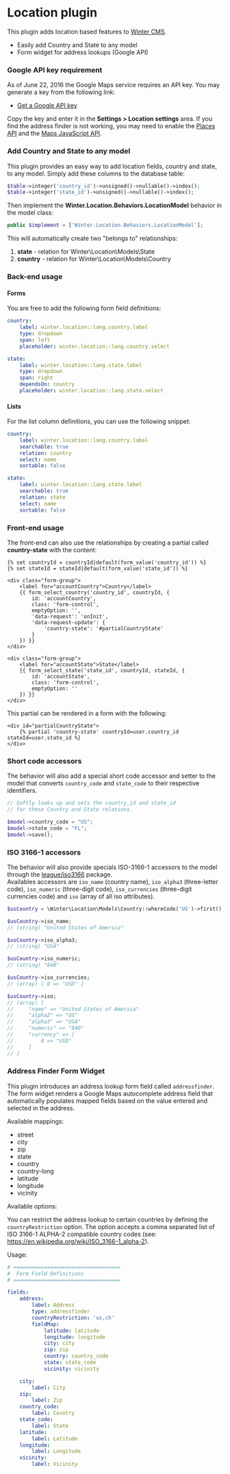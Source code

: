 # Location plugin

This plugin adds location based features to [Winter CMS](https://wintercms.com).

* Easily add Country and State to any model
* Form widget for address lookups (Google API)

### Google API key requirement

As of June 22, 2016 the Google Maps service requires an API key. You may generate a key from the following link:

- [Get a Google API key](https://developers.google.com/maps/documentation/javascript/get-api-key)

Copy the key and enter it in the **Settings > Location settings** area. If you find the address finder is not working, you may need to enable the [Places API](https://console.developers.google.com/apis/api/places_backend/overview?project=_) and the [Maps JavaScript API](https://console.developers.google.com/apis/api/maps_backend/overview?project=_).

### Add Country and State to any model

This plugin provides an easy way to add location fields, country and state, to any model. Simply add these columns to the database table:

```php
$table->integer('country_id')->unsigned()->nullable()->index();
$table->integer('state_id')->unsigned()->nullable()->index();
```

Then implement the **Winter.Location.Behaviors.LocationModel** behavior in the model class:

```php
public $implement = ['Winter.Location.Behaviors.LocationModel'];
```

This will automatically create two "belongs to" relationships:

1. **state** - relation for Winter\Location\Models\State
1. **country** - relation for Winter\Location\Models\Country

### Back-end usage

#### Forms

You are free to add the following form field definitions:

```yaml
country:
    label: winter.location::lang.country.label
    type: dropdown
    span: left
    placeholder: winter.location::lang.country.select

state:
    label: winter.location::lang.state.label
    type: dropdown
    span: right
    dependsOn: country
    placeholder: winter.location::lang.state.select
```

#### Lists

For the list column definitions, you can use the following snippet:

```yaml
country:
    label: winter.location::lang.country.label
    searchable: true
    relation: country
    select: name
    sortable: false

state:
    label: winter.location::lang.state.label
    searchable: true
    relation: state
    select: name
    sortable: false
```
### Front-end usage

The front-end can also use the relationships by creating a partial called **country-state** with the content:

```twig
{% set countryId = countryId|default(form_value('country_id')) %}
{% set stateId = stateId|default(form_value('state_id')) %}

<div class="form-group">
    <label for="accountCountry">Country</label>
    {{ form_select_country('country_id', countryId, {
        id: 'accountCountry',
        class: 'form-control',
        emptyOption: '',
        'data-request': 'onInit',
        'data-request-update': {
            'country-state': '#partialCountryState'
        }
    }) }}
</div>

<div class="form-group">
    <label for="accountState">State</label>
    {{ form_select_state('state_id', countryId, stateId, {
        id: 'accountState',
        class: 'form-control',
        emptyOption: ''
    }) }}
</div>
```

This partial can be rendered in a form with the following:

```twig
<div id="partialCountryState">
    {% partial 'country-state' countryId=user.country_id stateId=user.state_id %}
</div>
```

### Short code accessors

The behavior will also add a special short code accessor and setter to the model that converts `country_code` and `state_code` to their respective identifiers.

```php
// Softly looks up and sets the country_id and state_id
// for these Country and State relations.

$model->country_code = "US";
$model->state_code = "FL";
$model->save();
```
### ISO 3166-1 accessors

The behavior will also provide specials ISO-3166-1 accessors to the model through the [league/iso3166](https://github.com/thephpleague/iso3166) package.  
Availables accessors are `iso_name` (country name), `iso_alpha3` (three-letter code), `iso_numeric` (three-digit code), `iso_currencies` (three-digit currencies code) and `iso` (array of all iso attributes).

```php
$usCountry = \Winter\Location\Models\Country::whereCode('US')->first();

$usCountry->iso_name;
// (string) "United States of America"

$usCountry->iso_alpha3;
// (string) "USA"

$usCountry->iso_numeric;
// (string) "840"

$usCountry->iso_currencies;
// (array) [ 0 => "USD" ]

$usCountry->iso;
// (array) [
//     "name" => "United States of America"
//     "alpha2" => "US"
//     "alpha3" => "USA"
//     "numeric" => "840"
//     "currency" => [
//         0 => "USD"
//     ]
// ]

```

### Address Finder Form Widget

This plugin introduces an address lookup form field called `addressfinder`. The form widget renders a Google Maps autocomplete address field that automatically populates mapped fields based on the value entered and selected in the address.

Available mappings:

- street
- city
- zip
- state
- country
- country-long
- latitude
- longitude
- vicinity

Available options:

You can restrict the address lookup to certain countries by defining the `countryRestriction` option. The option accepts a comma separated list of ISO 3166-1 ALPHA-2 compatible country codes (see: https://en.wikipedia.org/wiki/ISO_3166-1_alpha-2).

Usage:

```yaml
# ===================================
#  Form Field Definitions
# ===================================

fields:
    address:
        label: Address
        type: addressfinder
        countryRestriction: 'us,ch'
        fieldMap:
            latitude: latitude
            longitude: longitude
            city: city
            zip: zip
            country: country_code
            state: state_code
            vicinity: vicinity

    city:
        label: City
    zip:
        label: Zip
    country_code:
        label: Country
    state_code:
        label: State
    latitude:
        label: Latitude
    longitude:
        label: Longitude
    vicinity:
        label: Vicinity
```
